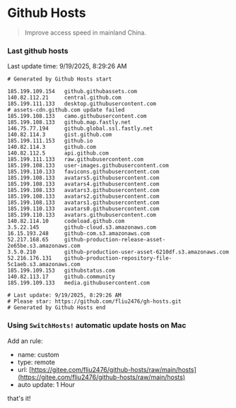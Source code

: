 # Github Hosts

> Improve access speed in mainland China.

### Last github hosts

Last update time: 9/19/2025, 8:29:26 AM

```base
# Generated by Github Hosts start 

185.199.109.154   github.githubassets.com
140.82.112.21     central.github.com
185.199.111.133   desktop.githubusercontent.com
# assets-cdn.github.com update failed
185.199.108.133   camo.githubusercontent.com
185.199.108.133   github.map.fastly.net
146.75.77.194     github.global.ssl.fastly.net
140.82.114.3      gist.github.com
185.199.111.153   github.io
140.82.114.3      github.com
140.82.112.5      api.github.com
185.199.111.133   raw.githubusercontent.com
185.199.108.133   user-images.githubusercontent.com
185.199.110.133   favicons.githubusercontent.com
185.199.108.133   avatars5.githubusercontent.com
185.199.108.133   avatars4.githubusercontent.com
185.199.108.133   avatars3.githubusercontent.com
185.199.108.133   avatars2.githubusercontent.com
185.199.108.133   avatars1.githubusercontent.com
185.199.110.133   avatars0.githubusercontent.com
185.199.110.133   avatars.githubusercontent.com
140.82.114.10     codeload.github.com
3.5.22.145        github-cloud.s3.amazonaws.com
16.15.193.248     github-com.s3.amazonaws.com
52.217.168.65     github-production-release-asset-2e65be.s3.amazonaws.com
3.5.0.210         github-production-user-asset-6210df.s3.amazonaws.com
52.216.176.131    github-production-repository-file-5c1aeb.s3.amazonaws.com
185.199.109.153   githubstatus.com
140.82.113.17     github.community
185.199.109.133   media.githubusercontent.com

# Last update: 9/19/2025, 8:29:26 AM
# Please star: https://github.com/fliu2476/gh-hosts.git
# Generated by Github Hosts end
```

### Using `SwitchHosts!` automatic update hosts on Mac
Add an rule:
- name: custom
- type: remote
- url: [https://gitee.com/fliu2476/github-hosts/raw/main/hosts](https://gitee.com/fliu2476/github-hosts/raw/main/hosts)
- auto update: 1 Hour

that's it!


